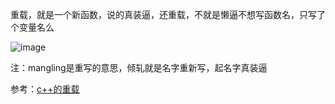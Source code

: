 重载，就是一个新函数，说的真装逼，还重载，不就是懒逼不想写函数名，只写了个变量名么  

![image](https://user-images.githubusercontent.com/74129445/143688494-4894d760-c16a-49c0-aaa7-1ebfc010b87c.png)  

注：mangling是重写的意思，倾轧就是名字重新写，起名字真装逼

参考：[c++的重载](https://blog.csdn.net/eson_15/article/details/56483926)

